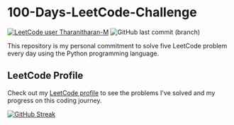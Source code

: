 # 100-Days-LeetCode-Challenge

[![LeetCode user Tharanitharan-M](https://img.shields.io/badge/dynamic/json?style=for-the-badge&labelColor=black&color=%23ffa116&label=Solved&query=solved&url=https%3A%2F%2Fleetcode-badge.vercel.app%2Fapi%2Fusers%2FTharanitharan-M&logo=leetcode&logoColor=yellow)](https://leetcode.com/Tharanitharan-M/)
![GitHub last commit (branch)](https://img.shields.io/github/last-commit/Tharanitharan-M/100-Days-LeetCode-Challenge/main)

This repository is my personal commitment to solve five LeetCode problem every day using the Python programming language.

## LeetCode Profile

Check out my [LeetCode profile](https://leetcode.com/Tharanitharan-M/) to see the problems I've solved and my progress on this coding journey.

[![GitHub Streak](https://streak-stats.demolab.com/?user=Tharanitharan-M)](https://git.io/streak-stats)
